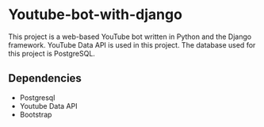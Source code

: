 # Youtube-bot-with-django
This project is a web-based YouTube bot written in Python and the Django framework. YouTube Data API is used in this project. The database used for this project is PostgreSQL.

## Dependencies
- Postgresql
- Youtube Data API
- Bootstrap
